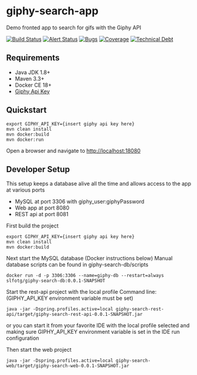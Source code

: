 # giphy-search-app
Demo fronted app to search for gifs with the Giphy API

[![Build Status](https://api.travis-ci.com/slfotg/giphy-search-app.svg?branch=master)](https://travis-ci.com/slfotg/giphy-search-app)
[![Alert Status](https://sonarcloud.io/api/project_badges/measure?project=com.github.slfotg%3Agiphy-search-app&metric=alert_status)](https://sonarcloud.io/dashboard?id=com.github.slfotg%3Agiphy-search-app)
[![Bugs](https://sonarcloud.io/api/project_badges/measure?project=com.github.slfotg%3Agiphy-search-app&metric=bugs)](https://sonarcloud.io/dashboard?id=com.github.slfotg%3Agiphy-search-app)
[![Coverage](https://sonarcloud.io/api/project_badges/measure?project=com.github.slfotg%3Agiphy-search-app&metric=coverage)](https://sonarcloud.io/dashboard?id=com.github.slfotg%3Agiphy-search-app)
[![Technical Debt](https://sonarcloud.io/api/project_badges/measure?project=com.github.slfotg%3Agiphy-search-app&metric=sqale_index)](https://sonarcloud.io/dashboard?id=com.github.slfotg%3Agiphy-search-app)

## Requirements
- Java JDK 1.8+
- Maven 3.3+
- Docker CE 18+
- [Giphy Api Key](https://developers.giphy.com/dashboard/?create=true)

## Quickstart
```
export GIPHY_API_KEY={insert giphy api key here}
mvn clean install 
mvn docker:build 
mvn docker:run
```

Open a browser and navigate to [http://localhost:18080](http://localhost:18080)

## Developer Setup
This setup keeps a database alive all the time and allows access to the app at various ports
- MySQL at port 3306 with giphy_user:giphyPassword
- Web app at port 8080
- REST api at port 8081

First build the project
```
export GIPHY_API_KEY={insert giphy api key here}
mvn clean install 
mvn docker:build
```

Next start the MySQL database (Docker instructions below)
Manual database scripts can be found in giphy-search-db/scripts
```
docker run -d -p 3306:3306 --name=giphy-db --restart=always slfotg/giphy-search-db:0.0.1-SNAPSHOT
```

Start the rest-api project with the local profile
Command line: (GIPHY_API_KEY environment variable must be set)
```
java -jar -Dspring.profiles.active=local giphy-search-rest-api/target/giphy-search-rest-api-0.0.1-SNAPSHOT.jar
```

or you can start it from your favorite IDE with the local profile selected and making sure GIPHY_API_KEY environment variable is set in the IDE run configuration

Then start the web project
```
java -jar -Dspring.profiles.active=local giphy-search-web/target/giphy-search-web-0.0.1-SNAPSHOT.jar
```
